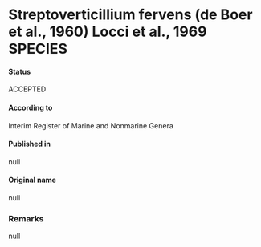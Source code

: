 # Streptoverticillium fervens (de Boer et al., 1960) Locci et al., 1969 SPECIES

#### Status
ACCEPTED

#### According to
Interim Register of Marine and Nonmarine Genera

#### Published in
null

#### Original name
null

### Remarks
null
